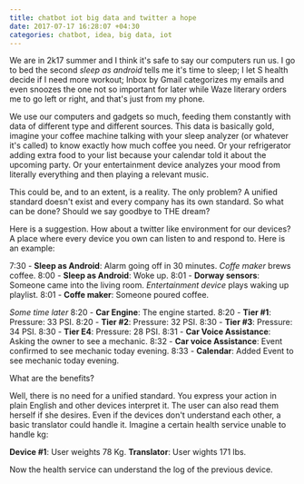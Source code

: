 ```yaml
---
title: chatbot iot big data and twitter a hope
date: 2017-07-17 16:28:07 +04:30
categories: chatbot, idea, big data, iot
---
```


We are in 2k17 summer and I think it's safe to say our computers run us. I go to bed the second *sleep as android* tells me it's time to sleep; I let S health decide if I need more workout; Inbox by Gmail categorizes my emails and even snoozes the one not so important for later while Waze literary orders me to go left or right, and that's just from my phone.

We use our computers and gadgets so much, feeding them constantly with data of different type and different sources. This data is basically gold, imagine your coffee machine talking with your sleep analyzer (or whatever it's called) to know exactly how much coffee you need. Or your refrigerator adding extra food to your list because your calendar told it about the upcoming party. Or your entertainment device analyzes your mood from literally everything and then playing a relevant music. 

This could be, and to an extent, is a reality. The only problem? A unified standard doesn't exist and every company has its own standard. So what can be done? Should we say goodbye to THE dream?

Here is a suggestion. How about a twitter like environment for our devices? A place where every device you own can listen to and respond to. Here is an example:

7:30 - **Sleep as Android**: Alarm going off in 30 minutes.
*Coffe maker* brews coffee.
8:00 - **Sleep as Android**: Woke up.
8:01 - **Dorway sensors**: Someone came into the living room.
*Entertainment device* plays waking up playlist.
8:01 - **Coffe maker**: Someone poured coffee.

*Some time later*
8:20 - **Car Engine**: The engine started.
8:20 - **Tier #1**: Pressure: 33 PSI.
8:20 - **Tier #2**: Pressure: 32 PSI.
8:30 - **Tier #3**: Pressure: 34 PSI.
8:30 - **Tier E4**: Pressure: 28 PSI.
8:31 - **Car Voice Assistance**: Asking the owner to see a mechanic.
8:32 - **Car voice Assistance**: Event confirmed to see mechanic today evening.
8:33 - **Calendar**: Added Event to see mechanic today evening.

What are the benefits?

Well, there is no need for a unified standard. You express your action in plain English and other devices interpret it. The user can also read them herself if she desires. Even if the devices don't understand each other, a basic translator could handle it. Imagine a certain health service unable to handle kg:

**Device #1**: User weights 78 Kg.
**Translator**: User wights 171 lbs.

Now the health service can understand the log of the previous device.
